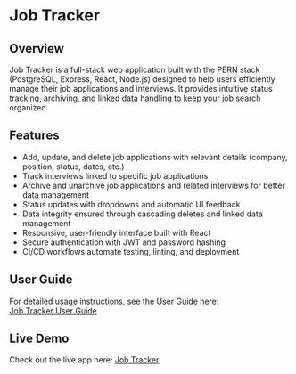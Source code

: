 # Job Tracker

## Overview

Job Tracker is a full-stack web application built with the PERN stack (PostgreSQL, Express, React, Node.js) designed to help users efficiently manage their job applications and interviews. It provides intuitive status tracking, archiving, and linked data handling to keep your job search organized.

## Features

- Add, update, and delete job applications with relevant details (company, position, status, dates, etc.)  
- Track interviews linked to specific job applications  
- Archive and unarchive job applications and related interviews for better data management  
- Status updates with dropdowns and automatic UI feedback  
- Data integrity ensured through cascading deletes and linked data management  
- Responsive, user-friendly interface built with React  
- Secure authentication with JWT and password hashing  
- CI/CD workflows automate testing, linting, and deployment

## User Guide

For detailed usage instructions, see the User Guide here:  
[Job Tracker User Guide](https://jobtracker-whloh.netlify.app/userguide) 

## Live Demo

Check out the live app here: [Job Tracker](https://jobtracker-whloh.netlify.app/)
